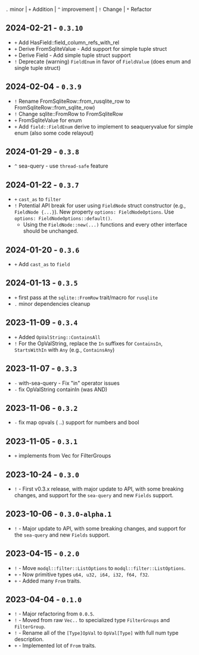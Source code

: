 
`.` minor | `+` Addition | `^` improvement | `!` Change | `*` Refactor

## 2024-02-21 - `0.3.10`

- `+` Add HasField::field_column_refs_with_rel
- `+` Derive FromSqliteValue - Add support for simple tuple struct
- `+` Derive Field - Add simple tuple struct support
- `!` Deprecate (warning) `FieldEnum` in favor of `FieldValue` (does enum and single tuple struct)

## 2024-02-04 - `0.3.9`

- `!` Rename FromSqliteRow::from_rusqlite_row to FromSqliteRow::from_sqlite_row)
- `!` Change sqlite::FromRow to FromSqliteRow
- `+` FromSqliteValue for enum 
- `+` Add `field::FieldEnum` derive to implement to seaqueryvalue for simple enum (also some code relayout)

## 2024-01-29 - `0.3.8`

- `^` sea-query - use `thread-safe` feature

## 2024-01-22 - `0.3.7`

- `+` `cast_as` to `filter`
- `!` Potential API break for user using `FieldNode` struct constructor (e.g., `FieldNode {...}`). New property `options: FieldNodeOptions`. Use `options: FieldNodeOptions::default()`. 
	- Using the `FieldNode::new(...)` functions and every other interface should be unchanged. 

## 2024-01-20 - `0.3.6`

- `+` Add `cast_as` to `field`

## 2024-01-13 - `0.3.5`

- `+` first pass at the `sqlite::FromRow` trait/macro for `rusqlite`
- `.` minor dependencies cleanup

## 2023-11-09 - `0.3.4`

- `+` Added `OpValString::ContainsAll`
- `!` For the OpValString, replace the `In` suffixes for `ContainsIn`, `StartsWithIn` with `Any` (e.g., `ContainsAny`)

## 2023-11-07 - `0.3.3`

- `-` with-sea-query - Fix "in" operator issues
- `-` fix OpValString containIn (was AND)

## 2023-11-06 - `0.3.2`

- `-` fix map opvals ( ..) support for numbers and bool

## 2023-11-05 - `0.3.1`

- `+` implements from Vec<F> for FilterGroups

## 2023-10-24 - `0.3.0`

- `!` - First v0.3.x release, with major update to API, with some breaking changes, and support for the `sea-query` and new `Fields` support.

## 2023-10-06 - `0.3.0-alpha.1`

- `!` - Major update to API, with some breaking changes, and support for the `sea-query` and new `Fields` support.

## 2023-04-15 - `0.2.0`

- `!` - Move `modql::filter::ListOptions` to `modql::filter::ListOptions`.
- `+` - Now primitive types `u64, u32, i64, i32, f64, f32`.
- `+` - Added many `From` traits.

## 2023-04-04 - `0.1.0`

- `!` - Major refactoring from `0.0.5`. 
- `!` - Moved from raw `Vec..` to specialized type `FilterGroups` and `FilterGroup`.
- `!` - Rename all of the `[Type]OpVal` to `OpVal[Type]` with full num type description. 
- `+` - Implemented lot of `From` traits.